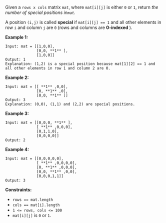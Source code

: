Given a `rows x cols` matrix `mat`, where `mat[i][j]` is either `0` or `1`,
return _the number of special positions in`mat`._

A position `(i,j)` is called **special**  if `mat[i][j] == 1` and all other
elements in row `i` and column `j` are `0` (rows and columns are **0-indexed**
).



**Example 1:**

    
    
    Input: mat = [[1,0,0],
                  [0,0, **1** ],
                  [1,0,0]]
    Output: 1
    Explanation: (1,2) is a special position because mat[1][2] == 1 and all other elements in row 1 and column 2 are 0.
    

**Example 2:**

    
    
    Input: mat = [[ **1** ,0,0],
                  [0, **1** ,0],
                  [0,0, **1** ]]
    Output: 3
    Explanation: (0,0), (1,1) and (2,2) are special positions. 
    

**Example 3:**

    
    
    Input: mat = [[0,0,0, **1** ],
                  [ **1** ,0,0,0],
                  [0,1,1,0],
                  [0,0,0,0]]
    Output: 2
    

**Example 4:**

    
    
    Input: mat = [[0,0,0,0,0],
                  [ **1** ,0,0,0,0],
                  [0, **1** ,0,0,0],
                  [0,0, **1** ,0,0],
                  [0,0,0,1,1]]
    Output: 3
    



**Constraints:**

  * `rows == mat.length`
  * `cols == mat[i].length`
  * `1 <= rows, cols <= 100`
  * `mat[i][j]` is `0` or `1`.

